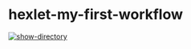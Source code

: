 # hexlet-my-first-workflow
[![show-directory](https://github.com/Hante-St/hexlet-my-first-workflow/actions/workflows/show-directory.yml/badge.svg)](https://github.com/Hante-St/hexlet-my-first-workflow/actions/workflows/show-directory.yml)